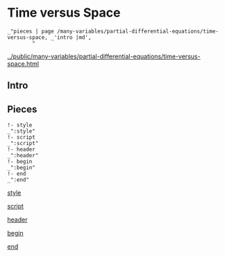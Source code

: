# Time versus Space

    _"pieces | page /many-variables/partial-differential-equations/time-versus-space, _'intro |md',
            "

[../public/many-variables/partial-differential-equations/time-versus-space.html](# "save:")


## Intro

## Pieces

    !- style
    _":style"
    !- script
    _":script"
    !- header
    _":header"
    !- begin
    _":begin"
    !- end
    _":end"

[style]() 

[script]()

[header]()

[begin]()

[end]()


